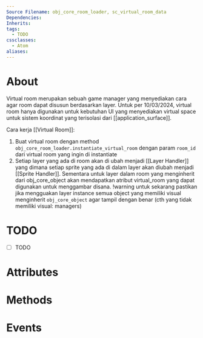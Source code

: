 ```yaml
---
Source Filename: obj_core_room_loader, sc_virtual_room_data
Dependencies: 
Inherits: 
tags:
  - TODO
cssclasses:
  - Atom
aliases:
---
```

# About
Virtual room merupakan sebuah game manager yang menyediakan cara agar room dapat disusun berdasarkan layer. Untuk per 10/03/2024, virtual room hanya digunakan untuk kebutuhan UI yang menyediakan virtual space untuk sistem koordinat yang terisolasi dari [[application_surface]]. 

Cara kerja [[Virtual Room]]:
1. Buat virtual room dengan method `obj_core_room_loader.instantiate_virtual_room` dengan param `room_id` dari virtual room yang ingin di instantiate
2. Setiap layer yang ada di room akan di ubah menjadi [[Layer Handler]] yang dimana setiap sprite yang ada di dalam layer akan diubah menjadi [[Sprite Handler]]. Sementara untuk layer dalam room yang menginherit dari obj_core_object akan mendapatkan atribut virtual_room yang dapat digunakan untuk menggambar disana. !warning untuk sekarang pastikan jika mengguakan layer instance semua object yang memiliki visual menginherit `obj_core_object` agar tampil dengan benar (cth yang tidak memiliki visual: managers)
# TODO
- [ ] TODO
# Attributes

# Methods

# Events